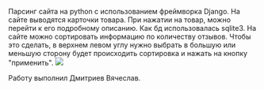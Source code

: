 Парсинг сайта на python с использованием фреймворка Django. На сайте выводятся карточки товара. При нажатии на товар, можно перейти к его подробному описанию. Как бд использовалась sqlite3.
На сайте можно сортировать информацию по количеству отзывов. Чтобы это сделать, в верхнем левом углу нужно выбрать в большую или меньшую сторону будет происходить сортировка и нажать на кнопку "применить".
![]("https://github.com/Peggysturm/django-review/blob/dev/image-3.png")


Работу выполнил Дмитриев Вячеслав.
